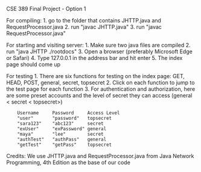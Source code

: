 CSE 389 Final Project - Option 1

For compiling: 
    1. go to the folder that contains JHTTP.java and RequestProcessor.java
    2. run "javac JHTTP.java"
    3. run "javac RequestProcessor.java"

For starting and visiting server:
    1. Make sure two java files are compiled
    2. run "java JHTTP ./rootdocs"
    3. Open a browser (preferably Microsoft Edge or Safari)
    4. Type 127.0.0.1 in the address bar and hit enter
    5. The index page should come up

For testing
    1. There are six functions for testing on the index page: GET, HEAD, POST, general, secret, topsecret
    2. Click on each function to jump to the test page for each function
    3. For authentication and authorization, here are some preset accounts and the level of secret they can access (general < secret < topsecret>)

        Username     Password     Access Level
        "user"       "password"   topsecret
        "sara123"    "abc123"     secret
        "exUser"     "exPassword" general
        "maya"       "lee"        secret
        "authTest"   "authPass"   general
        "getTest"    "getPass"    topsecret

Credits: We use JHTTP.java and RequestProcessor.java from Java Network Programming, 4th Edition as the base of our code